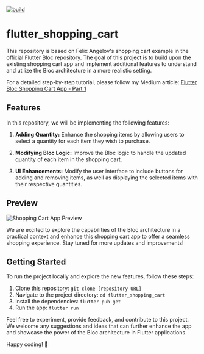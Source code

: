 [![build](https://github.com/felangel/bloc/workflows/build/badge.svg)](https://github.com/felangel/bloc/actions)

# flutter_shopping_cart

This repository is based on Felix Angelov's shopping cart example in the official Flutter Bloc repository. The goal of this project is to build upon the existing shopping cart app and implement additional features to understand and utilize the Bloc architecture in a more realistic setting.

For a detailed step-by-step tutorial, please follow my Medium article: [Flutter Bloc Shopping Cart App - Part 1](https://medium.com/@mohamed.shenawy92/flutter-bloc-shopping-cart-app-part-1-436eeb56e57f)

## Features

In this repository, we will be implementing the following features:

1. **Adding Quantity:** Enhance the shopping items by allowing users to select a quantity for each item they wish to purchase.

2. **Modifying Bloc Logic:** Improve the Bloc logic to handle the updated quantity of each item in the shopping cart.

3. **UI Enhancements:** Modify the user interface to include buttons for adding and removing items, as well as displaying the selected items with their respective quantities.

## Preview

![Shopping Cart App Preview](https://github.com/mshenawy22/Shopping-App-Bloc-Flutter/assets/49027183/babd7755-01ac-4fc7-8b18-27f50532b792)

We are excited to explore the capabilities of the Bloc architecture in a practical context and enhance this shopping cart app to offer a seamless shopping experience. Stay tuned for more updates and improvements!

## Getting Started

To run the project locally and explore the new features, follow these steps:

1. Clone this repository: `git clone [repository URL]`
2. Navigate to the project directory: `cd flutter_shopping_cart`
3. Install the dependencies: `flutter pub get`
4. Run the app: `flutter run`

Feel free to experiment, provide feedback, and contribute to this project. We welcome any suggestions and ideas that can further enhance the app and showcase the power of the Bloc architecture in Flutter applications.

Happy coding! 🚀
